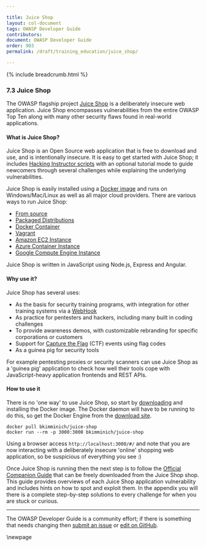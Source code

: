 ```yaml
---

title: Juice Shop
layout: col-document
tags: OWASP Developer Guide
contributors:
document: OWASP Developer Guide
order: 903
permalink: /draft/training_education/juice_shop/

---
```


{% include breadcrumb.html %}

### 7.3 Juice Shop

The OWASP flagship project [Juice Shop][juice] is a deliberately insecure web application.
Juice Shop encompasses vulnerabilities from the entire OWASP Top Ten
along with many other security flaws found in real-world applications.

#### What is Juice Shop?

Juice Shop is an Open Source web application that is free to download and use, and is intentionally insecure.
It is easy to get started with Juice Shop; it includes [Hacking Instructor scripts][juicetutorial]
with an optional tutorial mode to guide newcomers through several challenges
while explaining the underlying vulnerabilities.

Juice Shop is easily installed using a [Docker image][juicedocker]
and runs on Windows/Mac/Linux as well as all major cloud providers.
There are various ways to run Juice Shop:

* [From source](https://hub.docker.com/r/bkimminich/juice-shop#from-sources)
* [Packaged Distributions](https://hub.docker.com/r/bkimminich/juice-shop#packaged-distributions)
* [Docker Container](https://hub.docker.com/r/bkimminich/juice-shop#docker-container)
* [Vagrant](https://hub.docker.com/r/bkimminich/juice-shop#vagrant)
* [Amazon EC2 Instance](https://hub.docker.com/r/bkimminich/juice-shop#amazon-ec2-instance)
* [Azure Container Instance](https://hub.docker.com/r/bkimminich/juice-shop#azure-container-instance)
* [Google Compute Engine Instance](https://hub.docker.com/r/bkimminich/juice-shop#google-compute-engine-instance)

Juice Shop is written in JavaScript using Node.js, Express and Angular.

#### Why use it?

Juice Shop has several uses:

* As the basis for security training programs, with integration for other training systems via a [WebHook][webhook]
* As practice for pentesters and hackers, including many built in coding challenges
* To provide awareness demos, with customizable rebranding for specific corporations or customers
* Support for [Capture the Flag][juicectf] (CTF) events using flag codes
* As a guinea pig for security tools

For example pentesting proxies or security scanners can use Juice Shop as a 'guinea pig' application
to check how well their tools cope with JavaScript-heavy application frontends and REST APIs.

#### How to use it

There is no 'one way' to use Juice Shop, so start by [downloading][juicedocker] and installing the Docker image.
The Docker daemon will have to be running to do this, so get the Docker Engine from the [download site][dockerinstall].

```text
docker pull bkimminich/juice-shop
docker run --rm -p 3000:3000 bkimminich/juice-shop
```

Using a browser access `http://localhost:3000/#/` and note that you are now interacting with a deliberately insecure
'online' shopping web application, so be suspicious of everything you see :)

Once Juice Shop is running then the next step is to follow the [Official Companion Guide][juiceguide]
that can be freely downloaded from the Juice Shop shop.
This guide provides overviews of each Juice Shop application vulnerability
and includes hints on how to spot and exploit them.
In the appendix you will there is a complete step-by-step solutions to every challenge for when you are stuck or curious.

----

The OWASP Developer Guide is a community effort; if there is something that needs changing
then [submit an issue][issue0903] or [edit on GitHub][edit0903].

[dockerinstall]: https://docs.docker.com/engine/install/
[edit0903]: https://github.com/OWASP/www-project-developer-guide/blob/main/draft/09-training-education/03-juice-shop.md
[issue0903]: https://github.com/OWASP/www-project-developer-guide/issues/new?labels=enhancement&template=request.md&title=Update:%2009-training-education/03-juice-shop
[juice]: https://owasp.org/www-project-juice-shop/
[juicectf]: https://owasp.org/www-project-juice-shop/#div-ctf
[juicedocker]: https://hub.docker.com/r/bkimminich/juice-shop
[juiceguide]: https://owasp.org/www-project-juice-shop/#div-ecosystem
[juicetutorial]: https://owasp.org/www-project-juice-shop/#div-learning
[webhook]: https://pwning.owasp-juice.shop/companion-guide/latest/part4/integration.html#_challenge_solution_webhook

\newpage
